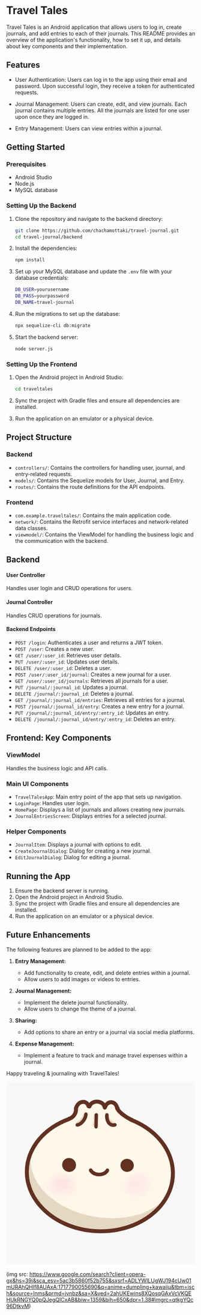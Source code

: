 
# Travel Tales

Travel Tales is an Android application that allows users to log in, create journals, and add entries to each of their journals. This README provides an overview of the application's functionality, how to set it up, and details about key components and their implementation.

## Features
- User Authentication: Users can log in to the app using their email and password. Upon successful login, they receive a token for authenticated requests.
  
- Journal Management: Users can create, edit, and view journals. Each journal contains multiple entries. All the journals are listed for one user upon once they are logged in.
  
- Entry Management: Users can view entries within a journal.

## Getting Started

### Prerequisites

- Android Studio
- Node.js
- MySQL database

### Setting Up the Backend

1. Clone the repository and navigate to the backend directory:

    ```sh
    git clone https://github.com/chachamottaki/travel-journal.git
    cd travel-journal/backend
    ```

2. Install the dependencies:

    ```sh
    npm install
    ```

3. Set up your MySQL database and update the `.env` file with your database credentials:

    ```sh
    DB_USER=yourusername
    DB_PASS=yourpassword
    DB_NAME=travel-journal
    ```

4. Run the migrations to set up the database:

    ```sh
    npx sequelize-cli db:migrate
    ```

5. Start the backend server:

    ```sh
    node server.js
    ```

### Setting Up the Frontend

1. Open the Android project in Android Studio:

    ```sh
    cd traveltales
    ```

2. Sync the project with Gradle files and ensure all dependencies are installed.

3. Run the application on an emulator or a physical device.

## Project Structure

### Backend

- `controllers/`: Contains the controllers for handling user, journal, and entry-related requests.
- `models/`: Contains the Sequelize models for User, Journal, and Entry.
- `routes/`: Contains the route definitions for the API endpoints.

### Frontend

- `com.example.traveltales/`: Contains the main application code.
- `network/`: Contains the Retrofit service interfaces and network-related data classes.
- `viewmodel/`: Contains the ViewModel for handling the business logic and the communication with the backend.


## Backend

#### User Controller

Handles user login and CRUD operations for users.


#### Journal Controller

Handles CRUD operations for journals.

#### Backend Endpoints

- `POST /login`: Authenticates a user and returns a JWT token.
- `POST /user`: Creates a new user.
- `GET /user/:user_id`: Retrieves user details.
- `PUT /user/:user_id`: Updates user details.
- `DELETE /user/:user_id`: Deletes a user.
- `POST /user/:user_id/journal`: Creates a new journal for a user.
- `GET /user/:user_id/journals`: Retrieves all journals for a user.
- `PUT /journal/:journal_id`: Updates a journal.
- `DELETE /journal/:journal_id`: Deletes a journal.
- `GET /journal/:journal_id/entries`: Retrieves all entries for a journal.
- `POST /journal/:journal_id/entry`: Creates a new entry for a journal.
- `PUT /journal/:journal_id/entry/:entry_id`: Updates an entry.
- `DELETE /journal/:journal_id/entry/:entry_id`: Deletes an entry.


## Frontend: Key Components

### ViewModel

Handles the business logic and API calls.

### Main UI Components

- `TravelTalesApp`: Main entry point of the app that sets up navigation.
- `LoginPage`: Handles user login.
- `HomePage`: Displays a list of journals and allows creating new journals.
- `JournalEntriesScreen`: Displays entries for a selected journal.

### Helper Components

- `JournalItem`: Displays a journal with options to edit.
- `CreateJournalDialog`: Dialog for creating a new journal.
- `EditJournalDialog`: Dialog for editing a journal.


## Running the App

1. Ensure the backend server is running.
2. Open the Android project in Android Studio.
3. Sync the project with Gradle files and ensure all dependencies are installed.
4. Run the application on an emulator or a physical device.

## Future Enhancements

The following features are planned to be added to the app:

1. **Entry Management:**
   - Add functionality to create, edit, and delete entries within a journal.
   - Allow users to add images or videos to entries.

2. **Journal Management:**
   - Implement the delete journal functionality.
   - Allow users to change the theme of a journal.

3. **Sharing:**
   - Add options to share an entry or a journal via social media platforms.

4. **Expense Management:**
   - Implement a feature to track and manage travel expenses within a journal.


Happy traveling & journaling with TravelTales!

![Smiling Dumpling](./smiling-dudu.jpg)



(img src: https://www.google.com/search?client=opera-gx&hs=39j&sca_esv=5ac3b5860f52b755&sxsrf=ADLYWILUgWJ194cUw01mURAhQHlf8AUAxA:1717790055690&q=anime+dumpling+kawaiiµ&tbm=isch&source=lnms&prmd=ivnbz&sa=X&ved=2ahUKEwins8XQosqGAxVcVKQEHUkRNGYQ0pQJegQICxAB&biw=1359&bih=650&dpr=1.38#imgrc=qtkgYQc96DtkvM)